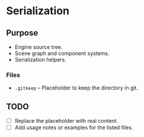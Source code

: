 # Serialization

## Purpose
- Engine source tree.
- Scene graph and component systems.
- Serialization helpers.

### Files
- `.gitkeep` – Placeholder to keep the directory in git.

## TODO
- [ ] Replace the placeholder with real content.
- [ ] Add usage notes or examples for the listed files.
